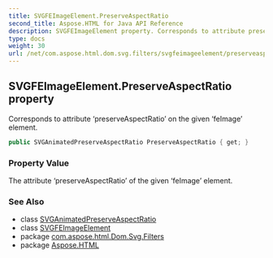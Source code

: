 ```yaml
---
title: SVGFEImageElement.PreserveAspectRatio
second_title: Aspose.HTML for Java API Reference
description: SVGFEImageElement property. Corresponds to attribute preserveAspectRatio on the given feImage element
type: docs
weight: 30
url: /net/com.aspose.html.dom.svg.filters/svgfeimageelement/preserveaspectratio/
---
```

## SVGFEImageElement.PreserveAspectRatio property

Corresponds to attribute ‘preserveAspectRatio’ on the given ‘feImage’ element.

```java
public SVGAnimatedPreserveAspectRatio PreserveAspectRatio { get; }
```

### Property Value

The attribute ‘preserveAspectRatio’ of the given ‘feImage’ element.

### See Also

* class [SVGAnimatedPreserveAspectRatio](../../../com.aspose.html.dom.svg.datatypes/svganimatedpreserveaspectratio/)
* class [SVGFEImageElement](../)
* package [com.aspose.html.Dom.Svg.Filters](../../svgfeimageelement/)
* package [Aspose.HTML](../../../)
